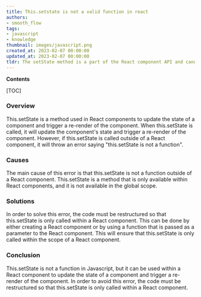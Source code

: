 ```yaml
---
title: This.setstate is not a valid function in react
authors:
- smooth_flow
tags:
- javascript
- knowledge
thumbnail: images/javascript.png
created_at: 2023-02-07 00:00:00
updated_at: 2023-02-07 00:00:00
tldr: The setState method is a part of the React component API and cannot be called directly in plain JavaScript.
---
```


**Contents**

[TOC]

### Overview

This.setState is a method used in React components to update the state of a component and trigger a re-render of the component. When this.setState is called, it will update the component's state and trigger a re-render of the component. However, if this.setState is called outside of a React component, it will throw an error saying "this.setState is not a function".

### Causes

The main cause of this error is that this.setState is not a function outside of a React component. This.setState is a method that is only available within React components, and it is not available in the global scope.

### Solutions

In order to solve this error, the code must be restructured so that this.setState is only called within a React component. This can be done by either creating a React component or by using a function that is passed as a parameter to the React component. This will ensure that this.setState is only called within the scope of a React component.

### Conclusion

This.setState is not a function in Javascript, but it can be used within a React component to update the state of a component and trigger a re-render of the component. In order to avoid this error, the code must be restructured so that this.setState is only called within a React component.
